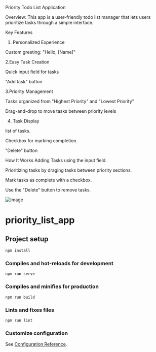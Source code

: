 Priority Todo List Application

Overview:
This app is a user-friendly todo list manager that lets users prioritize tasks through a simple interface.

Key Features
1. Personalized Experience
   
Custom greeting: "Hello, [Name]"

2.Easy Task Creation

Quick input field for tasks

"Add task" button

3.Priority Management

Tasks organized from "Highest Priority" and "Lowest Priority" 

Drag-and-drop to move tasks between priority levels

4. Task Display
   
 list of tasks.

Checkbox for marking completion.

"Delete" button

How It Works
Adding Tasks using the input field.

Prioritizing tasks by draging tasks between priority sections.

Mark tasks as complete with a checkbox.

Use the "Delete" button to remove tasks.



![image](https://github.com/user-attachments/assets/aca349fc-a891-4b8d-8903-f699f87477e6)

# priority_list_app

## Project setup
```
npm install
```

### Compiles and hot-reloads for development
```
npm run serve
```

### Compiles and minifies for production
```
npm run build
```

### Lints and fixes files
```
npm run lint
```

### Customize configuration
See [Configuration Reference](https://cli.vuejs.org/config/).
